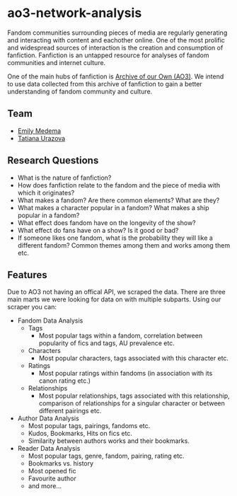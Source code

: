 # ao3-network-analysis

Fandom communities surrounding pieces of media are regularly generating and interacting with content and eachother online. One of the most prolific and widespread sources of interaction is the creation and consumption of fanfiction. Fanfiction is an untapped resource for analyses of fandom communities and internet culture. 

One of the main hubs of fanfiction is [Archive of our Own (AO3)](https://archiveofourown.org/). We intend to use data collected from this archive of fanfiction to gain a better understanding of fandom community and culture.

## Team
- [Emily Medema](https://github.com/emedema)
- [Tatiana Urazova](https://github.com/taturazova)

## Research Questions

- What is the nature of fanfiction?
- How does fanfiction relate to the fandom and the piece of media with which it originates?
- What makes a fandom? Are there common elements? What are they?
- What makes a character popular in a fandom? What makes a ship popular in a fandom?
- What effect does fandom have on the longevity of the show?
- What effect do fans have on a show? Is it good or bad?
- If someone likes one fandom, what is the probability they will like a different fandom? Common themes among them and works among them etc.
	
## Features

Due to AO3 not having an offical API, we scraped the data. There are three main marts we were looking for data on with multiple subparts. Using our scraper you can:

- Fandom Data Analysis
  - Tags
    - Most popular tags within a fandom, correlation between popularity of fics and tags, AU prevalence etc.
  - Characters
    - Most popular characters, tags associated with this character etc.
  - Ratings
    - Most popular ratings within fandoms (in association with its canon rating etc.)
  - Relationships
    - Most popular relationships, tags associated with this relationship, comparison of relationships for a singular character or between different pairings etc.
- Author Data Analysis
  - Most popular tags, pairings, fandoms etc.
  - Kudos, Bookmarks, Hits on fics etc.
  - Similarity between authors works and their bookmarks.
- Reader Data Analysis
  - Most popular tags, genre, fandom, pairing, rating etc.
  - Bookmarks vs. history
  - Most opened fic
  - Favourite author
  - and more...
